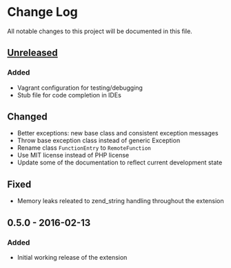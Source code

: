 # Change Log
All notable changes to this project will be documented in this file.

## [Unreleased]
### Added
- Vagrant configuration for testing/debugging
- Stub file for code completion in IDEs

## Changed
- Better exceptions: new base class and consistent exception messages
- Throw base exception class instead of generic Exception
- Rename class `FunctionEntry` to `RemoteFunction`
- Use MIT license instead of PHP license
- Update some of the documentation to reflect current development state

## Fixed
- Memory leaks releated to zend_string handling throughout the extension

## 0.5.0 - 2016-02-13
### Added
- Initial working release of the extension

[Unreleased]: https://github.com/gkralik/php7-sapnwrfc/compare/0.5.0...HEAD
